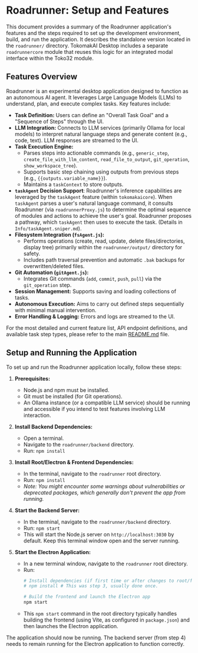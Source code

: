 # Roadrunner: Setup and Features

This document provides a summary of the Roadrunner application's features and the steps required to set up the development environment, build, and run the application. It describes the standalone version located in the `roadrunner/` directory. TokomakAI Desktop includes a separate `roadrunnercore` module that reuses this logic for an integrated modal interface within the Toko32 module.

## Features Overview

Roadrunner is an experimental desktop application designed to function as an autonomous AI agent. It leverages Large Language Models (LLMs) to understand, plan, and execute complex tasks. Key features include:

- **Task Definition:** Users can define an "Overall Task Goal" and a "Sequence of Steps" through the UI.
- **LLM Integration:** Connects to LLM services (primarily Ollama for local models) to interpret natural language steps and generate content (e.g., code, text). LLM responses are streamed to the UI.
- **Task Execution Engine:**
  - Parses steps into actionable commands (e.g., `generic_step`, `create_file_with_llm_content`, `read_file_to_output`, `git_operation`, `show_workspace_tree`).
  - Supports basic step chaining using outputs from previous steps (e.g., `{{outputs.variable_name}}`).
  - Maintains a `taskContext` to store outputs.
- **`taskAgent` Decision Support**: Roadrunner's inference capabilities are leveraged by the `taskAgent` feature (within `tokomakaicore`). When `taskAgent` parses a user's natural language command, it consults Roadrunner (via `roadrunnerProxy.js`) to determine the optimal sequence of modules and actions to achieve the user's goal. Roadrunner proposes a pathway, which `taskAgent` then uses to execute the task. (Details in `Info/taskAgent.sniper.md`).
- **Filesystem Integration (`fsAgent.js`):**
  - Performs operations (create, read, update, delete files/directories, display tree) primarily within the `roadrunner/output/` directory for safety.
  - Includes path traversal prevention and automatic `.bak` backups for overwritten/deleted files.
- **Git Automation (`gitAgent.js`):**
  - Integrates Git commands (`add`, `commit`, `push`, `pull`) via the `git_operation` step.
- **Session Management:** Supports saving and loading collections of tasks.
- **Autonomous Execution:** Aims to carry out defined steps sequentially with minimal manual intervention.
- **Error Handling & Logging:** Errors and logs are streamed to the UI.

For the most detailed and current feature list, API endpoint definitions, and available task step types, please refer to the main [README.md](./README.md) file.

## Setup and Running the Application

To set up and run the Roadrunner application locally, follow these steps:

1.  **Prerequisites:**

    - Node.js and npm must be installed.
    - Git must be installed (for Git operations).
    - An Ollama instance (or a compatible LLM service) should be running and accessible if you intend to test features involving LLM interaction.

2.  **Install Backend Dependencies:**

    - Open a terminal.
    - Navigate to the `roadrunner/backend` directory.
    - Run: `npm install`

3.  **Install Root/Electron & Frontend Dependencies:**

    - In the terminal, navigate to the `roadrunner` root directory.
    - Run: `npm install`
    - _Note: You might encounter some warnings about vulnerabilities or deprecated packages, which generally don't prevent the app from running._

4.  **Start the Backend Server:**

    - In the terminal, navigate to the `roadrunner/backend` directory.
    - Run: `npm start`
    - This will start the Node.js server on `http://localhost:3030` by default. Keep this terminal window open and the server running.

5.  **Start the Electron Application:**
    - In a new terminal window, navigate to the `roadrunner` root directory.
    - Run:
      ```bash
      # Install dependencies (if first time or after changes to root/frontend package.json)
      # npm install # This was step 3, usually done once.

      # Build the frontend and launch the Electron app
      npm start
      ```
    - This `npm start` command in the root directory typically handles building the frontend (using Vite, as configured in `package.json`) and then launches the Electron application.

The application should now be running. The backend server (from step 4) needs to remain running for the Electron application to function correctly.

